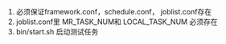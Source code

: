 
1. 必须保证framework.conf，schedule.conf， joblist.conf存在
2. joblist.conf里 MR_TASK_NUM和 LOCAL_TASK_NUM 必须存在
3. bin/start.sh 启动测试任务

